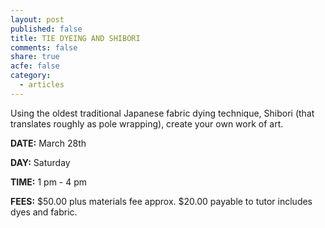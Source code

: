 ```yaml
---
layout: post
published: false
title: TIE DYEING AND SHIBORI
comments: false
share: true
acfe: false
category: 
  - articles
---
```


Using the oldest traditional Japanese fabric dying technique, Shibori (that translates roughly as pole wrapping), create your own work of art.

**DATE:** March 28th

**DAY:** Saturday

**TIME:** 1 pm - 4 pm

**FEES:** $50.00 plus materials fee approx. $20.00 payable to tutor includes dyes and fabric.